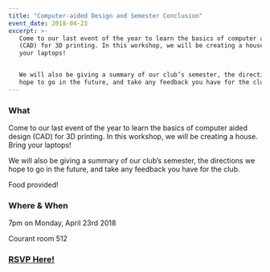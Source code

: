 ```yaml
---
title: "Computer-aided Design and Semester Conclusion"
event_date: 2018-04-23
excerpt: >-
   Come to our last event of the year to learn the basics of computer aided design
   (CAD) for 3D printing. In this workshop, we will be creating a house. Bring
   your laptops!


   We will also be giving a summary of our club’s semester, the directions we
   hope to go in the future, and take any feedback you have for the club.
---
```


### What

Come to our last event of the year to learn the basics of computer aided design (CAD) for 3D printing. In this workshop, we will be creating a house. Bring your laptops!

We will also be giving a summary of our club’s semester, the directions we hope to go in the future, and take any feedback you have for the club.

Food provided!

### Where & When

7pm on Monday, April 23rd 2018

Courant room 512

### [RSVP Here!](https://orgsync.com/170073/events/2377007/occurrences/5666301)
